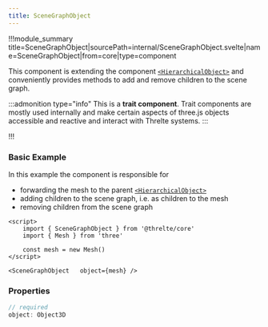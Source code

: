 ```yaml
---
title: SceneGraphObject
---
```


!!!module_summary title=SceneGraphObject|sourcePath=internal/SceneGraphObject.svelte|name=SceneGraphObject|from=core|type=component

This component is extending the component [`<HierarchicalObject>`](/core/hierarchical-object) and conveniently provides methods to add and remove children to the scene graph.

:::admonition type="info"
This is a **trait component**. Trait components are mostly used internally and make certain aspects of three.js objects accessible and reactive and interact with Threlte systems.
:::

!!!

### Basic Example

In this example the component is responsible for

- forwarding the mesh to the parent [`<HierarchicalObject>`](/core/hierarchical-object)
- adding children to the scene graph, i.e. as children to the mesh
- removing children from the scene graph

<!-- :::admonition type="tip"
You most likely want to use a [`<MeshInstance>`](/core/mesh-instance) component in this scenario. The component `<SceneGraphObject>` is part of the component [`<Object3DInstance>`](/core/object3d-instance), which the component `<MeshInstance>` is extending.
::: -->

```svelte
<script>
	import { SceneGraphObject } from '@threlte/core'
	import { Mesh } from 'three'

	const mesh = new Mesh()
</script>

<SceneGraphObject	object={mesh} />
```

### Properties

```ts
// required
object: Object3D
```
